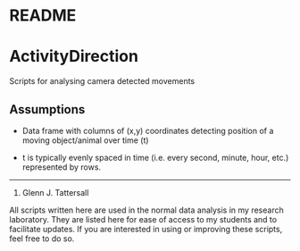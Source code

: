 README
================

ActivityDirection
=================

Scripts for analysing camera detected movements

Assumptions
-----------

-   Data frame with columns of (x,y) coordinates detecting position of a moving object/animal over time (t)

-   t is typically evenly spaced in time (i.e. every second, minute, hour, etc.) represented by rows.

------------------------------------------------------------------------

1.  Glenn J. Tattersall

All scripts written here are used in the normal data analysis in my research laboratory. They are listed here for ease of access to my students and to facilitate updates. If you are interested in using or improving these scripts, feel free to do so.
